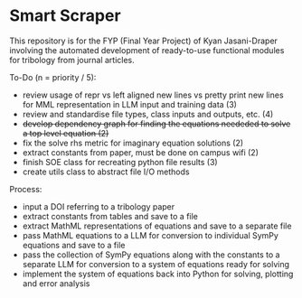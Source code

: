 # **Smart Scraper**

This repository is for the FYP (Final Year Project) of Kyan Jasani-Draper involving the automated development of ready-to-use functional modules for tribology from journal articles.

To-Do (n = priority / 5):
- review usage of repr vs left aligned new lines vs pretty print new lines for MML representation in LLM input and training data (3)
- review and standardise file types, class inputs and outputs, etc. (4)
- ~~develop dependency graph for finding the equations neededed to solve a top level equation (2)~~
- fix the solve rhs metric for imaginary equation solutions (2)
- extract constants from paper, must be done on campus wifi (2)
- finish SOE class for recreating python file results (3)
- create utils class to abstract file I/O methods


Process:
- input a DOI referring to a tribology paper
- extract constants from tables and save to a file
- extract MathML representations of equations and save to a separate file
- pass MathML equations to a LLM for conversion to individual SymPy equations and save to a file
- pass the collection of SymPy equations along with the constants to a separate LLM for conversion to a system of equations ready for solving
- implement the system of equations back into Python for solving, plotting and error analysis
